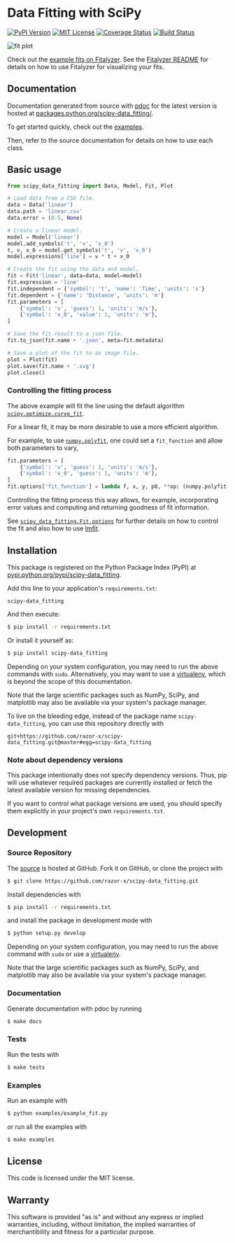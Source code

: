 # Data Fitting with SciPy

[![PyPI Version](http://img.shields.io/pypi/v/scipy-data_fitting.svg?style=flat)](https://pypi.python.org/pypi/scipy-data_fitting)
[![MIT License](http://img.shields.io/badge/license-MIT-red.svg?style=flat)](./LICENSE.txt)
[![Coverage Status](http://img.shields.io/coveralls/razor-x/scipy-data_fitting.svg?style=flat)](https://coveralls.io/r/razor-x/scipy-data_fitting)
[![Build Status](http://img.shields.io/travis/razor-x/scipy-data_fitting.svg?style=flat)](https://travis-ci.org/razor-x/scipy-data_fitting)

![fit plot](https://raw.github.com/razor-x/scipy-data_fitting/master/plot.png)

Check out the [example fits on Fitalyzer](http://io.evansosenko.com/fitalyzer/?firebase=scipy-data-fitting).
See the [Fitalyzer README](https://github.com/razor-x/fitalyzer) for details on how to use Fitalyzer for visualizing your fits.

## Documentation

Documentation generated from source with
[pdoc](https://pypi.python.org/pypi/pdoc/)
for the latest version is hosted at
[packages.python.org/scipy-data_fitting/](http://packages.python.org/scipy-data_fitting/).

To get started quickly, check out the
[examples](https://github.com/razor-x/scipy-data_fitting/tree/master/examples).

Then, refer to the source documentation for details on how to use each class.

## Basic usage

```python
from scipy_data_fitting import Data, Model, Fit, Plot

# Load data from a CSV file.
data = Data('linear')
data.path = 'linear.csv'
data.error = (0.5, None)

# Create a linear model.
model = Model('linear')
model.add_symbols('t', 'v', 'x_0')
t, v, x_0 = model.get_symbols('t', 'v', 'x_0')
model.expressions['line'] = v * t + x_0

# Create the fit using the data and model.
fit = Fit('linear', data=data, model=model)
fit.expression = 'line'
fit.independent = {'symbol': 't', 'name': 'Time', 'units': 's'}
fit.dependent = {'name': 'Distance', 'units': 'm'}
fit.parameters = [
    {'symbol': 'v', 'guess': 1, 'units': 'm/s'},
    {'symbol': 'x_0', 'value': 1, 'units': 'm'},
]

# Save the fit result to a json file.
fit.to_json(fit.name + '.json', meta=fit.metadata)

# Save a plot of the fit to an image file.
plot = Plot(fit)
plot.save(fit.name + '.svg')
plot.close()
```

### Controlling the fitting process

The above example will fit the line using the default algorithm
[`scipy.optimize.curve_fit`](http://docs.scipy.org/doc/scipy/reference/generated/scipy.optimize.curve_fit.html).

For a linear fit, it may be more desirable to use a more efficient algorithm.

For example, to use
[`numpy.polyfit`](http://docs.scipy.org/doc/numpy/reference/generated/numpy.polyfit.html),
one could set a `fit_function` and allow both parameters to vary,

```python
fit.parameters = [
    {'symbol': 'v', 'guess': 1, 'units': 'm/s'},
    {'symbol': 'x_0', 'guess': 1, 'units': 'm'},
]
fit.options['fit_function'] = lambda f, x, y, p0, **op: (numpy.polyfit(x, y, 1), )
```

Controlling the fitting process this way allows, for example, incorporating error values
and computing and returning goodness of fit information.

See [`scipy_data_fitting.Fit.options`](http://packages.python.org/scipy-data_fitting/#scipy_data_fitting.Fit.options)
for further details on how to control the fit and also how to use [lmfit](http://lmfit.github.io/lmfit-py/).

## Installation

This package is registered on the Python Package Index (PyPI) at
[pypi.python.org/pypi/scipy-data_fitting](https://pypi.python.org/pypi/scipy-data_fitting).

Add this line to your application's `requirements.txt`:

```
scipy-data_fitting
```

And then execute:

```bash
$ pip install -r requirements.txt
```

Or install it yourself as:

```bash
$ pip install scipy-data_fitting
```

Depending on your system configuration,
you may need to run the above commands with `sudo`.
Alternatively, you may want to use a [virtualenv](http://www.virtualenv.org/),
which is beyond the scope of this documentation.

Note that the large scientific packages such as NumPy, SciPy, and matplotlib
may also be available via your system's package manager.

To live on the bleeding edge,
instead of the package name `scipy-data_fitting`,
you can use this repository directly with

```
git+https://github.com/razor-x/scipy-data_fitting.git@master#egg=scipy-data_fitting
```

### Note about dependency versions

This package intentionally does not specify dependency versions.
Thus, pip will use whatever required packages are currently installed
or fetch the latest available version for missing dependencies.

If you want to control what package versions are used,
you should specify them explicitly in your project's own `requirements.txt`.

## Development

### Source Repository

The [source](https://github.com/razor-x/scipy-data_fitting) is hosted at GitHub.
Fork it on GitHub, or clone the project with

```bash
$ git clone https://github.com/razor-x/scipy-data_fitting.git
```

Install dependencies with

```bash
$ pip install -r requirements.txt
```

and install the package in development mode with

```bash
$ python setup.py develop
```

Depending on your system configuration,
you may need to run the above command with `sudo`
or use a [virtualenv](http://www.virtualenv.org/).

Note that the large scientific packages such as NumPy, SciPy, and matplotlib
may also be available via your system's package manager.

### Documentation

Generate documentation with pdoc by running

```bash
$ make docs
```

### Tests

Run the tests with

```bash
$ make tests
```

### Examples

Run an example with

```bash
$ python examples/example_fit.py
```

or run all the examples with

```bash
$ make examples
```

## License

This code is licensed under the MIT license.

## Warranty

This software is provided "as is" and without any express or
implied warranties, including, without limitation, the implied
warranties of merchantibility and fitness for a particular
purpose.
